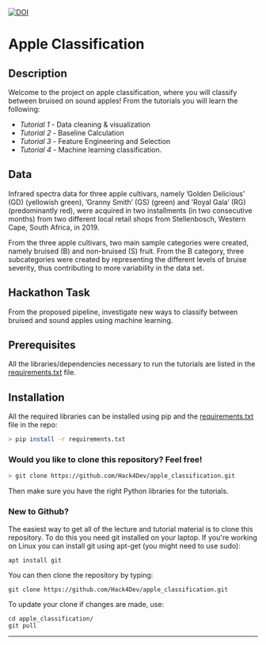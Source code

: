 [![DOI](https://zenodo.org/badge/DOI/10.5281/zenodo.7018476.svg)](https://doi.org/10.5281/zenodo.7018476)


# Apple Classification

## Description

Welcome to the project on apple classification, where you will classify between bruised on sound apples! From the tutorials you will learn the following:

- *Tutorial 1* - Data cleaning & visualization
- *Tutorial 2* - Baseline Calculation
- *Tutorial 3* - Feature Engineering and Selection
- *Tutorial 4* - Machine learning classification.

## Data

Infrared spectra data for three apple cultivars, namely ’Golden Delicious’ (GD) (yellowish green), ’Granny Smith’ (GS) (green) and ’Royal Gala’ (RG) (predominantly red), were acquired in two installments (in two consecutive months) from two different local retail shops from Stellenbosch, Western Cape, South Africa, in 2019.

From the three apple cultivars, two main sample categories were created, namely bruised (B) and non-bruised (S) fruit. From the B category,   three subcategories were created by representing the different levels of bruise severity, thus contributing to more variability in the data set.

## Hackathon Task

From the proposed pipeline, investigate new ways to classify between bruised and sound apples using machine learning.


## Prerequisites

All the libraries/dependencies necessary to run the tutorials are listed in the [requirements.txt](https://github.com/Hack4Dev/apple_classification/blob/main/requirements.txt) file.


## Installation

All the required libraries can be installed using pip and the [requirements.txt](https://github.com/Hack4Dev/apple_classification/blob/main/requirements.txt) file in the repo:

```bash
> pip install -r requirements.txt
```

### Would you like to clone this repository? Feel free!

```bash
> git clone https://github.com/Hack4Dev/apple_classification.git
```

Then make sure you have the right Python libraries for the tutorials. 


### New to Github?

The easiest way to get all of the lecture and tutorial material is to clone this repository. To do this you need git installed on your laptop. If you're working on Linux you can install git using apt-get (you might need to use sudo):

```
apt install git
```

You can then clone the repository by typing:

```
git clone https://github.com/Hack4Dev/apple_classification.git
```

To update your clone if changes are made, use:

```
cd apple_classification/
git pull
```

-----
